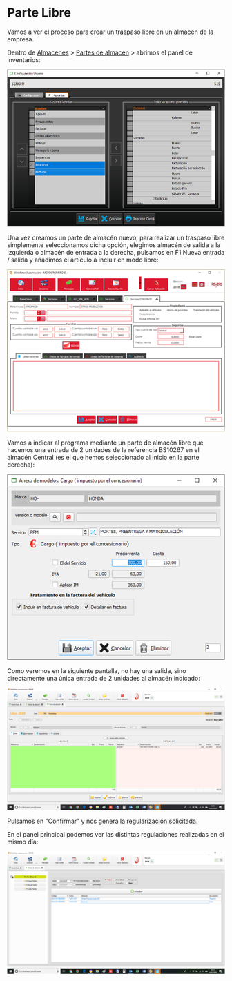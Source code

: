 # Parte Libre

Vamos a ver el proceso para crear un traspaso libre en un almacén de la empresa.

Dentro de [Almacenes](../../manuales/almacenes/) &gt; [Partes de almacén](./) &gt; abrimos el panel de inventarios:

![](../../.gitbook/assets/image%20%2826%29.png)

Una vez creamos un parte de almacén nuevo, para realizar un traspaso libre simplemente seleccionamos dicha opción, elegimos almacén de salida a la izquierda o almacén de entrada a la derecha, pulsamos en F1 Nueva entrada / salida y añadimos el artículo a incluir en modo libre:

![](../../.gitbook/assets/image%20%28472%29.png)

Vamos a indicar al programa mediante un parte de almacén libre que hacemos una entrada de 2 unidades de la referencia BS10267 en el almacén Central \(es el que hemos seleccionado al inicio en la parte derecha\):

![](../../.gitbook/assets/image%20%28269%29.png)

Como veremos en la siguiente pantalla, no hay una salida, sino directamente una única entrada de 2 unidades al almacén indicado:

![](../../.gitbook/assets/image%20%28416%29.png)

Pulsamos en "Confirmar" y nos genera la regularización solicitada.

En el panel principal podemos ver las distintas regulaciones realizadas en el mismo día:

![](../../.gitbook/assets/image%20%28414%29.png)

